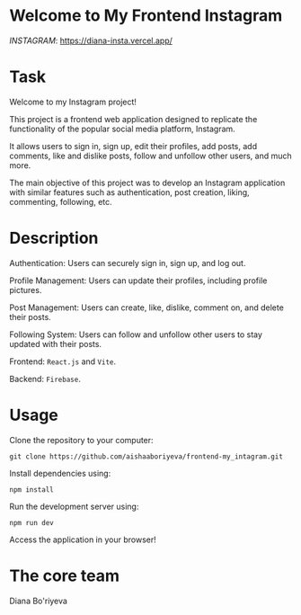 # Welcome to My Frontend Instagram
$INSTAGRAM:$  https://diana-insta.vercel.app/

# Task
Welcome to my Instagram project!

This project is a frontend web application designed to replicate the functionality of the popular social media platform, Instagram.
 
It allows users to sign in, sign up, edit their profiles, add posts, add comments, like and dislike posts, follow and unfollow other users, and much more.

The main objective of this project was to develop an Instagram application with similar features such as authentication, post creation, liking, commenting, following, etc.

# Description
Authentication: Users can securely sign in, sign up, and log out.

Profile Management: Users can update their profiles, including profile pictures.

Post Management: Users can create, like, dislike, comment on, and delete their posts.

Following System: Users can follow and unfollow other users to stay updated with their posts.

Frontend: `React.js` and `Vite`.

Backend: `Firebase`.

# Usage
Clone the repository to your computer:

```
git clone https://github.com/aishaaboriyeva/frontend-my_intagram.git
```

Install dependencies using:
```
npm install
```

Run the development server using:
```
npm run dev
```

Access the application in your browser!

# The core team
Diana Bo'riyeva
